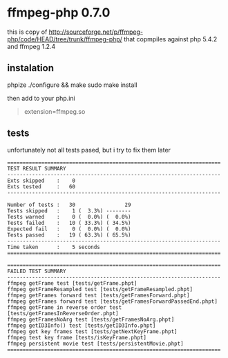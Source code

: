 ffmpeg-php 0.7.0
==========

this is copy of http://sourceforge.net/p/ffmpeg-php/code/HEAD/tree/trunk/ffmpeg-php/ that copmpiles against php 5.4.2 and ffmpeg 1.2.4

instalation 
----------

phpize
./configure && make
sudo make install

then add to your php.ini 
> extension=ffmpeg.so

tests
----------

unfortunately not all tests pased, but i try to fix them later

	=====================================================================
	TEST RESULT SUMMARY
	---------------------------------------------------------------------
	Exts skipped    :    0
	Exts tested     :   60
	---------------------------------------------------------------------

	Number of tests :   30                29
	Tests skipped   :    1 (  3.3%) --------
	Tests warned    :    0 (  0.0%) (  0.0%)
	Tests failed    :   10 ( 33.3%) ( 34.5%)
	Expected fail   :    0 (  0.0%) (  0.0%)
	Tests passed    :   19 ( 63.3%) ( 65.5%)
	---------------------------------------------------------------------
	Time taken      :    5 seconds
	=====================================================================

	=====================================================================
	FAILED TEST SUMMARY
	---------------------------------------------------------------------
	ffmpeg getFrame test [tests/getFrame.phpt]
	ffmpeg getFrameResampled test [tests/getFrameResampled.phpt]
	ffmpeg getFrames forward test [tests/getFramesForward.phpt]
	ffmpeg getFrames forward test [tests/getFramesForwardPassedEnd.phpt]
	ffmpeg getFrame in reverse order test [tests/getFramesInReverseOrder.phpt]
	ffmpeg getFramesNoArg test [tests/getFramesNoArg.phpt]
	ffmpeg getID3Info() test [tests/getID3Info.phpt]
	ffmpeg get key frames test [tests/getNextKeyFrame.phpt]
	ffmpeg test key frame [tests/isKeyFrame.phpt]
	ffmpeg persistent movie test [tests/persistentMovie.phpt]
	=====================================================================


